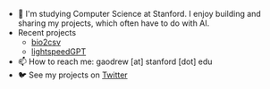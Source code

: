 - 👋 I'm studying Computer Science at Stanford. I enjoy building and sharing my projects, which often have to do with AI.
- Recent projects
   - [bio2csv](https://pypi.org/project/bio2csv/)
   - [lightspeedGPT](https://github.com/andrewgcodes/lightspeedGPT)
- 📫 How to reach me: gaodrew [at] stanford [dot] edu
- 🐦 See my projects on [Twitter](https://twitter.com/itsandrewgao)
<!---
andrewgcodes/andrewgcodes is a ✨ special ✨ repository because its `README.md` (this file) appears on your GitHub profile.
You can click the Preview link to take a look at your changes.
--->
